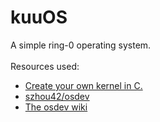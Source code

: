 # kuuOS
A simple ring-0 operating system.
<br>
<br>
Resources used: 
 - [Create your own kernel in C.](https://www.codeproject.com/Articles/1225196/Create-Your-Own-Kernel-In-C-2)
 - [szhou42/osdev](https://github.com/szhou42/osdev)
 - [The osdev wiki](https://wiki.osdev.org/Expanded_Main_Page)

